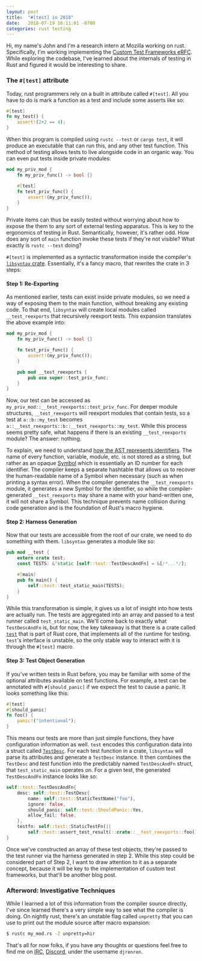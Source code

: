 ```yaml
---
layout: post
title:  "#[test] in 2018"
date:   2018-07-19 16:11:01 -0700
categories: rust testing
---
```



Hi, my name's John and I'm a research intern at Mozilla working on rust.
Specifically, I'm working implementing the [Custom Test Frameworks eRFC][eRFC].
While exploring the codebase, I've learned about the internals of testing in Rust
and figured it would be interesting to share.


### The `#[test]` attribute
Today, rust programmers rely on a built in attribute called `#[test]`.
All you have to do is mark a function as a test and include some asserts like so:

```rust
#[test]
fn my_test() {
    assert!(2+2 == 4);
}
```

When this program is compiled using `rustc --test` or `cargo test`, it will
produce an executable that can run this, and any other test function. This
method of testing allows tests to live alongside code in an organic way. You
can even put tests inside private modules:

```rust
mod my_priv_mod {
    fn my_priv_func() -> bool {}

    #[test]
    fn test_priv_func() {
        assert!(my_priv_func());
    }
}
```
Private items can thus be easily tested without worrying about how to expose
the them to any sort of external testing apparatus. This is key to the
ergonomics of testing in Rust. Semantically, however, it's rather odd.
How does any sort of `main` function invoke these tests if they're not visible?
What exactly is `rustc --test` doing?

`#[test]` is implemented as a syntactic transformation inside the compiler's
[`libsyntax` crate][libsyntax]. Essentially, it's a fancy macro, that
rewrites the crate in 3 steps:

#### Step 1: Re-Exporting

As mentioned earlier, tests can exist inside private modules, so we need a way of
exposing them to the main function, without breaking any existing code. To that end,
`libsyntax` will create local modules called `__test_reexports` that recursively reexport tests.
This expansion translates the above example into:

```rust
mod my_priv_mod {
    fn my_priv_func() -> bool {}

    fn test_priv_func() {
        assert!(my_priv_func());
    }

    pub mod __test_reexports {
        pub use super::test_priv_func;
    }
}
```

Now, our test can be accessed as
`my_priv_mod::__test_reexports::test_priv_func`. For deeper module
structures, `__test_reexports` will reexport modules that contain tests, so a
test at `a::b::my_test` becomes
`a::__test_reexports::b::__test_reexports::my_test`. While this process seems
pretty safe, what happens if there is an existing `__test_reexports` module?
The answer: nothing.

To explain, we need to understand [how the AST represents
identifiers][Ident]. The name of every function, variable, module, etc. is
not stored as a string, but rather as an opaque [Symbol][Symbol] which is
essentially an ID number for each identifier. The compiler keeps a separate
hashtable that allows us to recover the human-readable name of a Symbol when
necessary (such as when printing a syntax error). When the compiler generates
the `__test_reexports` module, it generates a new Symbol for the identifier,
so while the compiler-generated `__test_reexports` may share a name with your
hand-written one, it will not share a Symbol. This technique prevents name
collision during code generation and is the foundation of Rust's macro
hygiene.

#### Step 2: Harness Generation
Now that our tests are accessible from the root of our crate, we need to do something with them.
`libsyntax` generates a module like so:

```rust
pub mod __test {
    extern crate test;
    const TESTS: &'static [self::test::TestDescAndFn] = &[/*...*/];

    #[main]
    pub fn main() {
        self::test::test_static_main(TESTS);
    }
}
```

While this transformation is simple, it gives us a lot of insight into how tests are actually run.
The tests are aggregated into an array and passed to a test runner called `test_static_main`.
We'll come back to exactly what `TestDescAndFn` is, but for now, the key takeaway is that there is a crate
called [`test`][test] that is part of Rust core, that implements all of the runtime for testing. `test`'s interface is unstable,
so the only stable way to interact with it is through the `#[test]` macro.

#### Step 3: Test Object Generation
If you've written tests in Rust before, you may be familiar with some of the optional attributes available on test functions.
For example, a test can be annotated with `#[should_panic]` if we expect the test to cause a panic. It looks something like this:

```rust
#[test]
#[should_panic]
fn foo() {
    panic!("intentional");
}
```

This means our tests are more than just simple functions, they have configuration information as well. `test` encodes this configuration
data into a struct called [`TestDesc`][TestDesc]. For each test function in a crate, `libsyntax` will parse its attributes and generate a `TestDesc` instance.
It then combines the `TestDesc` and test function into the predictably named `TestDescAndFn` struct, that `test_static_main` operates on.
For a given test, the generated `TestDescAndFn` instance looks like so:

```rust
self::test::TestDescAndFn{
    desc: self::test::TestDesc{
        name: self::test::StaticTestName("foo"),
        ignore: false,
        should_panic: self::test::ShouldPanic::Yes,
        allow_fail: false,
    },
    testfn: self::test::StaticTestFn(||
        self::test::assert_test_result(::crate::__test_reexports::foo())),
}
```

Once we've constructed an array of these test objects, they're passed to the
test runner via the harness generated in step 2. While this step could be
considered part of Step 2, I want to draw attention to it as a separate
concept, because it will be key to the implementation of custom test
frameworks, but that'll be another blog post.


### Afterword: Investigative Techniques
While I learned a lot of this information from the compiler source directly, I've since learned there's a very simple way to see what the compiler is doing.
On nightly rust, there's an unstable flag called `unpretty` that you can use to print out the module source after macro expansion:

```bash
$ rustc my_mod.rs -Z unpretty=hir
```

That's all for now folks, if you have any thoughts or questions feel free to find me on [IRC][IRC], [Discord][discord], under the username `djrenren`.

[IRC]: https://wiki.mozilla.org/IRC
[discord]: https://discordapp.com/invite/aVESxV8
[test]: https://doc.rust-lang.org/test/index.html
[TestDesc]: https://doc.rust-lang.org/test/struct.TestDesc.html
[Symbol]: https://doc.rust-lang.org/nightly/nightly-rustc/syntax/ast/struct.Ident.html
[Ident]: https://doc.rust-lang.org/nightly/nightly-rustc/syntax/ast/struct.Ident.html
[eRFC]: https://github.com/rust-lang/rfcs/blob/master/text/2318-custom-test-frameworks.md
[libsyntax]: https://github.com/rust-lang/rust/tree/master/src/libsyntax